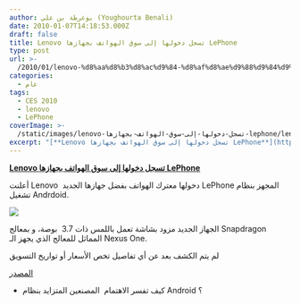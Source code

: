 ```yaml
---
author: يوغرطة بن علي (Youghourta Benali)
date: 2010-01-07T14:18:53.000Z
draft: false
title: Lenovo تسجل دخولها إلى سوق الهواتف بجهازها LePhone
type: post
url: >-
  /2010/01/lenovo-%d8%aa%d8%b3%d8%ac%d9%84-%d8%af%d8%ae%d9%88%d9%84%d9%87%d8%a7-%d8%a5%d9%84%d9%89-%d8%b3%d9%88%d9%82-%d8%a7%d9%84%d9%87%d9%88%d8%a7%d8%aa%d9%81-%d8%a8%d8%ac%d9%87%d8%a7%d8%b2%d9%87%d8%a7-lephone/
categories:
  - عام
tags:
  - CES 2010
  - lenovo
  - LePhone
coverImage: >-
  /static/images/lenovo-تسجل-دخولها-إلى-سوق-الهواتف-بجهازها-lephone/lenovo-lephone-jdg-2-300x291.jpg
excerpt: "[**Lenovo تسجل دخولها إلى سوق الهواتف بجهازها LePhone**](https://www.it-scoop.com/2010/01/lenovo-%d8%aa%d8%b3%d8%ac%d9%84-%d8%af%d8%ae%d9%88%d9%84%d9%87%d8%a7-%d8%a5%d9%84%d9%89-%d8%b3%d9%88%d9%82-%d8%a7%d9%84%d9%87%d9%88%d8%a7%d8%aa%d9%81-%d8%a8%d8%ac%d9%87%d8%a7%d8%b2%d9%87%d8%a7-lephone/)\n\nأعلنت Lenovo \_دخولها معترك الهواتف بفضل جهازها الجديد LePhone المجهز بنظام تشغيل Andrdoid.\n\n\n\nالجهاز الجديد مزود بشاشة تعمل باللمس ذات 3.7 \_بوصة، و بمعالج Snapdragon المماثل للمعالج الذي يجهز الـ Nexus One.\n\nلم يتم الكشف"
---
```

[**Lenovo تسجل دخولها إلى سوق الهواتف بجهازها LePhone**](https://www.it-scoop.com/2010/01/lenovo-%d8%aa%d8%b3%d8%ac%d9%84-%d8%af%d8%ae%d9%88%d9%84%d9%87%d8%a7-%d8%a5%d9%84%d9%89-%d8%b3%d9%88%d9%82-%d8%a7%d9%84%d9%87%d9%88%d8%a7%d8%aa%d9%81-%d8%a8%d8%ac%d9%87%d8%a7%d8%b2%d9%87%d8%a7-lephone/)

أعلنت Lenovo  دخولها معترك الهواتف بفضل جهازها الجديد LePhone المجهز بنظام تشغيل Andrdoid.

![](/static/images/lenovo-تسجل-دخولها-إلى-سوق-الهواتف-بجهازها-lephone/lenovo-lephone-jdg-2-300x291.jpg)

الجهاز الجديد مزود بشاشة تعمل باللمس ذات 3.7  بوصة، و بمعالج Snapdragon المماثل للمعالج الذي يجهز الـ Nexus One.

لم يتم الكشف بعد عن أي تفاصيل تخص الأسعار أو تواريخ التسويق

[المصدر](http://www.geeky-gadgets.com/lenovo-lephone-google-android-smartphone-07-01-2010/)

-   كيف تفسر الاهتمام  المصنعين المتزايد بنظام Android ؟
